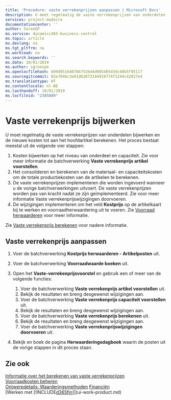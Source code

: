 ```yaml
---
title: 'Procedure: vaste verrekenprijzen aanpassen | Microsoft Docs'
description: U moet regelmatig de vaste verrekenprijzen van onderdelen bijwerken en de nieuwe kosten tot aan het hoofdartikel berekenen.
services: project-madeira
documentationcenter: ''
author: SorenGP
ms.service: dynamics365-business-central
ms.topic: article
ms.devlang: na
ms.tgt_pltfrm: na
ms.workload: na
ms.search.keywords: ''
ms.date: 10/01/2019
ms.author: sgroespe
ms.openlocfilehash: b99d9516407b6752644d985405d3dc48b5f95117
ms.sourcegitcommit: 02e704bc3e01d62072144919774f1244c42827e4
ms.translationtype: HT
ms.contentlocale: nl-BE
ms.lasthandoff: 10/01/2019
ms.locfileid: "2305889"
---
```

# <a name="update-standard-costs"></a>Vaste verrekenprijs bijwerken
U moet regelmatig de vaste verrekenprijzen van onderdelen bijwerken en de nieuwe kosten tot aan het hoofdartikel berekenen. Het proces bestaat meestal uit de volgende vier stappen:  

1.  Kosten bijwerken op het niveau van onderdeel en capaciteit. Zie voor meer informatie de batchverwerking **Vaste verrekenprijs artikel voorstellen**.  
2.  Het consolideren en berekenen van de materiaal- en capaciteitskosten om de totale productiekosten van de artikelen te berekenen.  
3.  De vaste verrekenprijzen implementeren die worden ingevoerd wanneer u de vorige batchverwerkingen uitvoert. De vaste verrekenprijzen worden pas van kracht nadat ze zijn geïmplementeerd. Zie voor meer informatie Vaste verrekenprijswijzigingen doorvoeren.  
4.  De wijzigingen implementeren om het veld **Kostprijs** op de artikelkaart bij te werken en voorraadherwaardering uit te voeren. Zie [Voorraad herwaarderen](inventory-how-revalue-inventory.md) voor meer informatie.  

Zie [Vaste verrekenprijs berekenen](finance-about-calculating-standard-cost.md) voor nadere informatie.  
## <a name="to-update-standard-costs"></a>Vaste verrekenprijs aanpassen  
1.  Voer de batchverwerking **Kostprijs herwaarderen - Artikelposten** uit.  
2.  Voer de batchverwerking **Voorraadwaarde boeken** uit.  
3.  Open het **Vaste-verrekenprijsvoorstel** en gebruik een of meer van de volgende functies:  

    1.  Voer de batchverwerking **Vaste verrekenprijs artikel voorstellen** uit.  
    2.  Bekijk de resultaten en breng desgewenst wijzigingen aan.  
    3.  Voer de batchverwerking **Vaste verrekenprijs capaciteit voorstellen** uit.  
    4.  Bekijk de resultaten en breng desgewenst wijzigingen aan.
    5. Voer de batchverwerking **Vaste verrekenprijs berekenen** uit.
    6.  Bekijk de resultaten en breng desgewenst wijzigingen aan.
    7.  Voer de batchverwerking **Vaste verrekenprijswijzigingen doorvoeren** uit.  
4.  Bekijk en boek de pagina **Herwaarderingsdagboek** waarin de posten uit de vorige stappen in dit proces staan.  

## <a name="see-also"></a>Zie ook  
 [Informatie over het berekenen van vaste verrekenprijzen](finance-about-calculating-standard-cost.md)   
 [Voorraadkosten beheren](finance-manage-inventory-costs.md)   
 [Ontwerpdetails: Waarderingsmethoden](design-details-costing-methods.md) [Financiën](finance.md)  
 [Werken met [!INCLUDE[d365fin](includes/d365fin_md.md)]](ui-work-product.md)  
